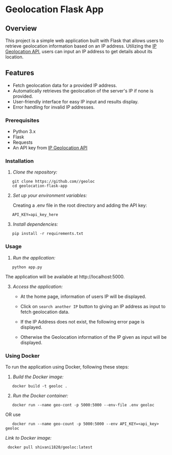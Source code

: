 # Geolocation Flask App

## Overview

This project is a simple web application built with Flask that allows users to retrieve geolocation information based on an IP address. Utilizing the [IP Geolocation API](https://ipgeolocation.io/), users can input an IP address to get details about its location.

## Features

- Fetch geolocation data for a provided IP address.
- Automatically retrieves the geolocation of the server's IP if none is provided.
- User-friendly interface for easy IP input and results display.
- Error handling for invalid IP addresses.

### Prerequisites

- Python 3.x
- Flask
- Requests
- An API key from [IP Geolocation API](https://ipgeolocation.io/)

### Installation

1. *Clone the repository:*
```
   git clone https://github.com//geoloc
   cd geolocation-flask-app
```   

2. *Set up your environment variables:*

   Creating a .env file in the root directory and adding the API key:

```   
   API_KEY=api_key_here
```

3. *Install dependencies:*
```
   pip install -r requirements.txt
```

### Usage

1. *Run the application:*
```
   python app.py
```  

   The application will be available at http://localhost:5000.
   
3. *Access the application:*
   - At the home page, information of users IP will be displayed.
     
   - Click on `search another IP` button to giving an IP address as input to fetch geolocation data.
   
   
   - If the IP Address does not exist, the following error page is displayed.
   
   
   - Otherwise the Geolocation information of the IP given as input will be displayed.
     
   
   


### Using Docker

To run the application using Docker, following these steps:

1. *Build the Docker image:*
```
   docker build -t geoloc .
```   

2. *Run the Docker container:*
```
   docker run --name geo-cont -p 5000:5000 --env-file .env geoloc
```
OR use 
```
   docker run --name geo-count -p 5000:5000 --env API_KEY=<api_key> geoloc
```

*Link to Docker image:*

```  docker pull shivani1820/geoloc:latest ```
   
